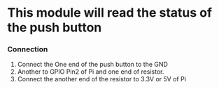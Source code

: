 # This module will read the status of the push button

### Connection
1. Connect the One end of the push button to the GND
2. Another to GPIO Pin2 of Pi and one end of resistor. 
3. Connect the another end of the resistor to 3.3V or 5V of Pi




